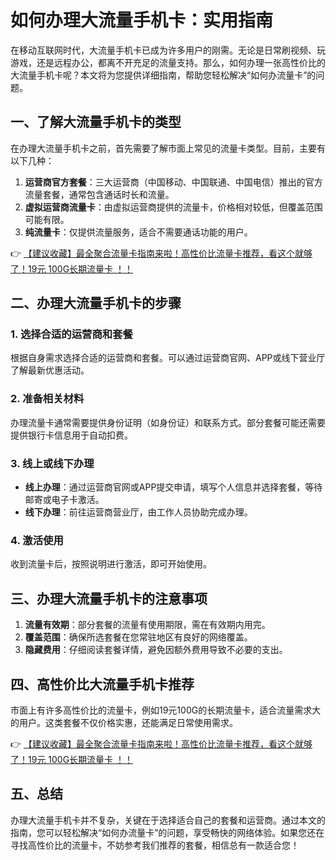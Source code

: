 # 如何办理大流量手机卡：实用指南

在移动互联网时代，大流量手机卡已成为许多用户的刚需。无论是日常刷视频、玩游戏，还是远程办公，都离不开充足的流量支持。那么，如何办理一张高性价比的大流量手机卡呢？本文将为您提供详细指南，帮助您轻松解决“如何办流量卡”的问题。

## 一、了解大流量手机卡的类型

在办理大流量手机卡之前，首先需要了解市面上常见的流量卡类型。目前，主要有以下几种：

1. **运营商官方套餐**：三大运营商（中国移动、中国联通、中国电信）推出的官方流量套餐，通常包含通话时长和流量。
2. **虚拟运营商流量卡**：由虚拟运营商提供的流量卡，价格相对较低，但覆盖范围可能有限。
3. **纯流量卡**：仅提供流量服务，适合不需要通话功能的用户。

👉 [【建议收藏】最全聚合流量卡指南来啦！高性价比流量卡推荐，看这个就够了！19元 100G长期流量卡 ！！](https://bit.ly/Liuliangka)

## 二、办理大流量手机卡的步骤

### 1. 选择合适的运营商和套餐
根据自身需求选择合适的运营商和套餐。可以通过运营商官网、APP或线下营业厅了解最新优惠活动。

### 2. 准备相关材料
办理流量卡通常需要提供身份证明（如身份证）和联系方式。部分套餐可能还需要提供银行卡信息用于自动扣费。

### 3. 线上或线下办理
- **线上办理**：通过运营商官网或APP提交申请，填写个人信息并选择套餐，等待邮寄或电子卡激活。
- **线下办理**：前往运营商营业厅，由工作人员协助完成办理。

### 4. 激活使用
收到流量卡后，按照说明进行激活，即可开始使用。

## 三、办理大流量手机卡的注意事项

1. **流量有效期**：部分套餐的流量有使用期限，需在有效期内用完。
2. **覆盖范围**：确保所选套餐在您常驻地区有良好的网络覆盖。
3. **隐藏费用**：仔细阅读套餐详情，避免因额外费用导致不必要的支出。

## 四、高性价比大流量手机卡推荐

市面上有许多高性价比的流量卡，例如19元100G的长期流量卡，适合流量需求大的用户。这类套餐不仅价格实惠，还能满足日常使用需求。

👉 [【建议收藏】最全聚合流量卡指南来啦！高性价比流量卡推荐，看这个就够了！19元 100G长期流量卡 ！！](https://bit.ly/Liuliangka)

## 五、总结

办理大流量手机卡并不复杂，关键在于选择适合自己的套餐和运营商。通过本文的指南，您可以轻松解决“如何办流量卡”的问题，享受畅快的网络体验。如果您还在寻找高性价比的流量卡，不妨参考我们推荐的套餐，相信总有一款适合您！